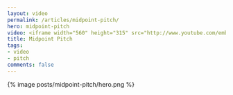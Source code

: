 ```yaml
---
layout: video
permalink: /articles/midpoint-pitch/
hero: midpoint-pitch
video: <iframe width="560" height="315" src="http://www.youtube.com/embed/PLxAxMXWt6o" frameborder="0" allowfullscreen></iframe>
title: Midpoint Pitch
tags:
- video
- pitch
comments: false
---
```


<div class="hero">{% image posts/midpoint-pitch/hero.png %}</div>

<!-- <a href="/projects/midpoint">Midpoint</a> (Reinventing Local Hackathon at General Assembly 2012) -->
